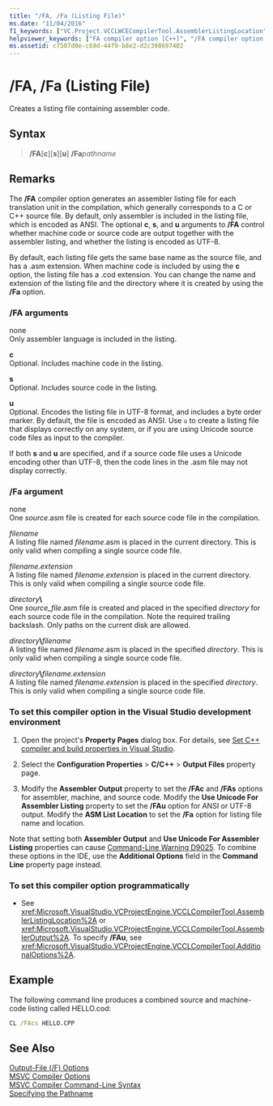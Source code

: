 ```yaml
---
title: "/FA, /Fa (Listing File)"
ms.date: "11/04/2016"
f1_keywords: ["VC.Project.VCCLWCECompilerTool.AssemblerListingLocation", "VC.Project.VCCLCompilerTool.ConfigureASMListing", "VC.Project.VCCLWCECompilerTool.AssemblerOutput", "VC.Project.VCCLCompilerTool.AssemblerListingLocation", "/fa", "VC.Project.VCCLCompilerTool.AssemblerOutput", "VC.Project.VCCLCompilerTool.UseUnicodeForAssemblerListing"]
helpviewer_keywords: ["FA compiler option [C++]", "/FA compiler option [C++]", "-FA compiler option [C++]", "listing file type", "assembly-only listing"]
ms.assetid: c7507d0e-c69d-44f9-b8e2-d2c398697402
---
```

# /FA, /Fa (Listing File)

Creates a listing file containing assembler code.

## Syntax

> **/FA**[**c**\][**s**\][**u**]
> **/Fa**_pathname_

## Remarks

The **/FA** compiler option generates an assembler listing file for each translation unit in the compilation, which generally corresponds to a C or C++ source file. By default, only assembler is included in the listing file, which is encoded as ANSI. The optional **c**, **s**, and **u** arguments to **/FA** control whether machine code or source code are output together with the assembler listing, and whether the listing is encoded as UTF-8.

By default, each listing file gets the same base name as the source file, and has a .asm extension. When machine code is included by using the **c** option, the listing file has a .cod extension. You can change the name and extension of the listing file and the directory where it is created by using the **/Fa** option.

### /FA arguments

none<br/>
Only assembler language is included in the listing.

**c**<br/>
Optional. Includes machine code in the listing.

**s**<br/>
Optional. Includes source code in the listing.

**u**<br/>
Optional. Encodes the listing file in UTF-8 format, and includes a byte order marker. By default, the file is encoded as ANSI. Use `u` to create a listing file that displays correctly on any system, or if you are using Unicode source code files as input to the compiler.

If both **s** and **u** are specified, and if a source code file uses a Unicode encoding other than UTF-8, then the code lines in the .asm file may not display correctly.

### /Fa argument

none<br/>
One *source*.asm file is created for each source code file in the compilation.

*filename*<br/>
A listing file named *filename*.asm is placed in the current directory. This is only valid when compiling a single source code file.

*filename.extension*<br/>
A listing file named *filename.extension* is placed in the current directory. This is only valid when compiling a single source code file.

*directory*__\\__<br/>
One *source_file*.asm file is created and placed in the specified *directory* for each source code file in the compilation. Note the required trailing backslash. Only paths on the current disk are allowed.

*directory*__\\__*filename*<br/>
A listing file named *filename*.asm is placed in the specified *directory*. This is only valid when compiling a single source code file.

*directory*__\\__*filename.extension*<br/>
A listing file named *filename.extension* is placed in the specified *directory*. This is only valid when compiling a single source code file.

### To set this compiler option in the Visual Studio development environment

1. Open the project's **Property Pages** dialog box. For details, see [Set C++ compiler and build properties in Visual Studio](../working-with-project-properties.md).

1. Select the **Configuration Properties** > **C/C++** > **Output Files** property page.

1. Modify the **Assembler Output** property to set the **/FAc** and **/FAs** options for assembler, machine, and source code. Modify the **Use Unicode For Assembler Listing** property to set the **/FAu** option for ANSI or UTF-8 output. Modify the **ASM List Location** to set the **/Fa** option for listing file name and location.

Note that setting both **Assembler Output** and **Use Unicode For Assembler Listing** properties can cause [Command-Line Warning D9025](../../error-messages/tool-errors/command-line-warning-d9025.md). To combine these options in the IDE, use the **Additional Options** field in the **Command Line** property page instead.

### To set this compiler option programmatically

- See <xref:Microsoft.VisualStudio.VCProjectEngine.VCCLCompilerTool.AssemblerListingLocation%2A> or <xref:Microsoft.VisualStudio.VCProjectEngine.VCCLCompilerTool.AssemblerOutput%2A>. To specify **/FAu**, see <xref:Microsoft.VisualStudio.VCProjectEngine.VCCLCompilerTool.AdditionalOptions%2A>.

## Example

The following command line produces a combined source and machine-code listing called HELLO.cod:

```cmd
CL /FAcs HELLO.CPP
```

## See Also

[Output-File (/F) Options](output-file-f-options.md)<br/>
[MSVC Compiler Options](compiler-options.md)<br/>
[MSVC Compiler Command-Line Syntax](compiler-command-line-syntax.md)<br/>
[Specifying the Pathname](specifying-the-pathname.md)

